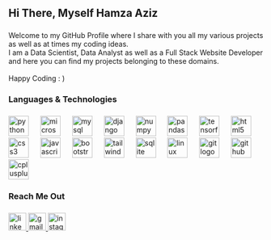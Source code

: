 <h2 align="left">Hi There, Myself Hamza Aziz</h2>

###

<p align="left">Welcome to my GitHub Profile where I share with you all my various projects as well as at times my coding ideas.<br>I am a Data Scientist, Data Analyst as well as a Full Stack Website Developer and here you can find my projects belonging to these domains.<br><br>Happy Coding : )</p>

###

<h3 align="left">Languages & Technologies</h3>

###

<div align="left">
  <img src="https://cdn.jsdelivr.net/gh/devicons/devicon/icons/python/python-original.svg" height="40" alt="python logo"  />
  <img width="15" />
  <img src="https://cdn.simpleicons.org/microsoftsqlserver/CC2927" height="40" alt="microsoftsqlserver logo"  />
  <img width="15" />
  <img src="https://skillicons.dev/icons?i=mysql" height="40" alt="mysql logo"  />
  <img width="15" />
  <img src="https://skillicons.dev/icons?i=django" height="40" alt="django logo"  />
  <img width="15" />
  <img src="https://cdn.jsdelivr.net/gh/devicons/devicon/icons/numpy/numpy-original.svg" height="40" alt="numpy logo"  />
  <img width="15" />
  <img src="https://cdn.jsdelivr.net/gh/devicons/devicon/icons/pandas/pandas-original.svg" height="40" alt="pandas logo"  />
  <img width="15" />
  <img src="https://cdn.simpleicons.org/tensorflow/FF6F00" height="40" alt="tensorflow logo"  />
  <img width="15" />
  <img src="https://cdn.jsdelivr.net/gh/devicons/devicon/icons/html5/html5-original.svg" height="40" alt="html5 logo"  />
  <img width="15" />
  <img src="https://cdn.jsdelivr.net/gh/devicons/devicon/icons/css3/css3-original.svg" height="40" alt="css3 logo"  />
  <img width="15" />
  <img src="https://cdn.simpleicons.org/javascript/F7DF1E" height="40" alt="javascript logo"  />
  <img width="15" />
  <img src="https://cdn.jsdelivr.net/gh/devicons/devicon/icons/bootstrap/bootstrap-original.svg" height="40" alt="bootstrap logo"  />
  <img width="15" />
  <img src="https://cdn.simpleicons.org/tailwindcss/06B6D4" height="40" alt="tailwindcss logo"  />
  <img width="15" />
  <img src="https://skillicons.dev/icons?i=sqlite" height="40" alt="sqlite logo"  />
  <img width="15" />
  <img src="https://cdn.jsdelivr.net/gh/devicons/devicon/icons/linux/linux-original.svg" height="40" alt="linux logo"  />
  <img width="15" />
  <img src="https://cdn.jsdelivr.net/gh/devicons/devicon/icons/git/git-original.svg" height="40" alt="git logo"  />
  <img width="15" />
  <img src="https://skillicons.dev/icons?i=github" height="40" alt="github logo"  />
  <img width="15" />
  <img src="https://cdn.jsdelivr.net/gh/devicons/devicon/icons/cplusplus/cplusplus-original.svg" height="40" alt="cplusplus logo"  />
</div>

###

<h3 align="left">Reach Me Out</h3>

###

<div align="left">
  <a href="https://www.linkedin.com/in/itshamzaaziz" target="_blank">
    <img src="https://img.shields.io/static/v1?message=LinkedIn&logo=linkedin&label=&color=0077B5&logoColor=white&labelColor=&style=for-the-badge" height="35" alt="linkedin logo"  />
  </a>
  <a href="mailto:hamzaaziz086@gmail.com" target="_blank">
    <img src="https://img.shields.io/static/v1?message=Gmail&logo=gmail&label=&color=D14836&logoColor=white&labelColor=&style=for-the-badge" height="35" alt="gmail logo"  />
  </a>
  <a href="https://www.instagram.com/__hamzeee/" target="_blank">
    <img src="https://img.shields.io/static/v1?message=Instagram&logo=instagram&label=&color=E4405F&logoColor=white&labelColor=&style=for-the-badge" height="35" alt="instagram logo"  />
  </a>
</div>

###
